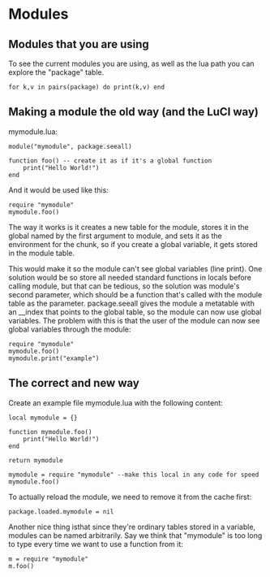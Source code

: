 Modules
=============

Modules that you are using
----------------------------

To see the current modules you are using, as well as the lua path you can explore the "package" table.

    for k,v in pairs(package) do print(k,v) end



Making a module the old way (and the LuCI way)
----------------------------------------------

mymodule.lua:

    module("mymodule", package.seeall)

    function foo() -- create it as if it's a global function
        print("Hello World!")
    end

And it would be used like this:

    require "mymodule"
    mymodule.foo()

The way it works is it creates a new table for the module, stores it in the global named by the first argument to module, and sets it as the environment for the chunk, so if you create a global variable, it gets stored in the module table.

This would make it so the module can't see global variables (line print). One solution would be so store all needed standard functions in locals before calling module, but that can be tedious, so the solution was module's second parameter, which should be a function that's called with the module table as the parameter. package.seeall gives the module a metatable with an __index that points to the global table, so the module can now use global variables. The problem with this is that the user of the module can now see global variables through the module:

    require "mymodule"
    mymodule.foo()
    mymodule.print("example")



The correct and new way
-------------------------

Create an example file mymodule.lua with the following content:

    local mymodule = {}

    function mymodule.foo()
        print("Hello World!")
    end

    return mymodule

    mymodule = require "mymodule" --make this local in any code for speed
    mymodule.foo()

To actually reload the module, we need to remove it from the cache first:

	package.loaded.mymodule = nil

Another nice thing isthat since they're ordinary tables stored in a variable, modules can be named arbitrarily. Say we think that "mymodule" is too long to type every time we want to use a function from it:

    m = require "mymodule"
    m.foo()
